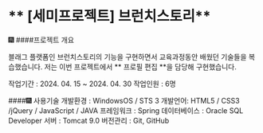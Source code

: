 # ** [세미프로젝트] 브런치스토리**

🎆 
####프로젝트 개요

블래그 플랫폼인 브런치스토리의 기능을 구현하면서
교육과정동안 배웠던 기술들을 복습했습니다.
저는 이번 프로젝트에서 ** 프로필 편집 **을 담당해 구현했습니다.


작업기간 : 2024. 04. 15 ~ 2024. 04. 30
작업인원 : 6명


####🎆 사용기술
개발환경 : WindowsOS / STS 3 
개발언어: HTML5 / CSS3 /jQuery / JavaScript / JAVA
프레임워크 : Spring
데이터베이스 : Oracle SQL Developer
서버 : Tomcat 9.0
버전관리 : Git, GitHub
